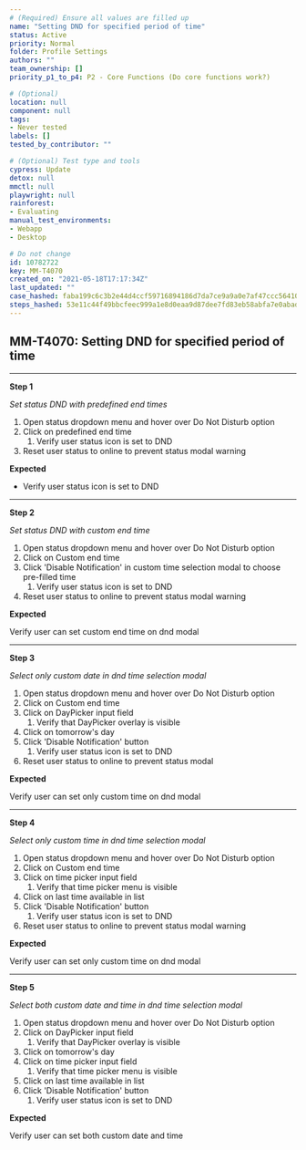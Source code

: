 ```yaml
---
# (Required) Ensure all values are filled up
name: "Setting DND for specified period of time"
status: Active
priority: Normal
folder: Profile Settings
authors: ""
team_ownership: []
priority_p1_to_p4: P2 - Core Functions (Do core functions work?)

# (Optional)
location: null
component: null
tags:
- Never tested
labels: []
tested_by_contributor: ""

# (Optional) Test type and tools
cypress: Update
detox: null
mmctl: null
playwright: null
rainforest:
- Evaluating
manual_test_environments:
- Webapp
- Desktop

# Do not change
id: 10782722
key: MM-T4070
created_on: "2021-05-18T17:17:34Z"
last_updated: ""
case_hashed: faba199c6c3b2e44d4ccf59716894186d7da7ce9a9a0e7af47ccc56410cc6a139d14f149677f07c8101c3d0c493a95d5
steps_hashed: 53e11c44f49bbcfeec999a1e8d0eaa9d87dee7fd83eb58abfa7e0abadbd8a8a4effe680b9e2fce27ef6b666843debbcb
---
```


<!-- (Auto-generated) Based on frontmatter's "key" and "name" -->

## MM-T4070: Setting DND for specified period of time

---

**Step 1**

_Set status DND with predefined end times_

1. Open status dropdown menu and hover over Do Not Disturb option
2. Click on predefined end time
   1. Verify user status icon is set to DND
3. Reset user status to online to prevent status modal warning

**Expected**

- Verify user status icon is set to DND

---

**Step 2**

_Set status DND with custom end time_

1. Open status dropdown menu and hover over Do Not Disturb option
2. Click on Custom end time
3. Click 'Disable Notification' in custom time selection modal to choose pre-filled time
   1. Verify user status icon is set to DND
4. Reset user status to online to prevent status modal warning

**Expected**

Verify user can set custom end time on dnd modal

---

**Step 3**

_Select only custom date in dnd time selection modal_

1. Open status dropdown menu and hover over Do Not Disturb option
2. Click on Custom end time
3. Click on DayPicker input field
   1. Verify that DayPicker overlay is visible
4. Click on tomorrow's day
5. Click 'Disable Notification' button
   1. Verify user status icon is set to DND
6. Reset user status to online to prevent status modal

**Expected**

Verify user can set only custom time on dnd modal

---

**Step 4**

_Select only custom time in dnd time selection modal_

1. Open status dropdown menu and hover over Do Not Disturb option
2. Click on Custom end time
3. Click on time picker input field
   1. Verify that time picker menu is visible
4. Click on last time available in list
5. Click 'Disable Notification' button
   1. Verify user status icon is set to DND
6. Reset user status to online to prevent status modal warning

**Expected**

Verify user can set only custom time on dnd modal

---

**Step 5**

_Select both custom date and time in dnd time selection modal_

1. Open status dropdown menu and hover over Do Not Disturb option
2. Click on DayPicker input field
   1. Verify that DayPicker overlay is visible
3. Click on tomorrow's day
4. Click on time picker input field
   1. Verify that time picker menu is visible
5. Click on last time available in list
6. Click 'Disable Notification' button
   1. Verify user status icon is set to DND

**Expected**

Verify user can set both custom date and time
